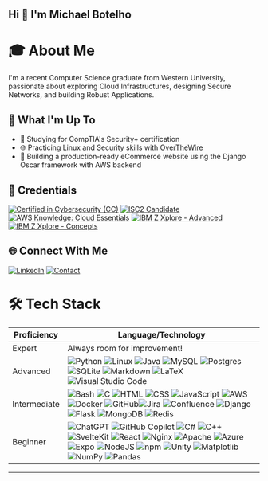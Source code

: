 ## Hi 👋 I'm Michael Botelho

# 🎓 About Me

I'm a recent Computer Science graduate from Western University, passionate about exploring Cloud Infrastructures, designing Secure Networks, and building Robust Applications.<br>

## 🚀 What I'm Up To

* 🔏 Studying for CompTIA's Security+ certification<br>
* 🌐 Practicing Linux and Security skills with [OverTheWire](https://overthewire.org/wargames/)<br>
* 🛒 Building a production-ready eCommerce website using the Django Oscar framework with AWS backend<br>

## 📑 Credentials
<!--START_SECTION:badges-->
[![Certified in Cybersecurity (CC)](https://images.credly.com/size/90x90/images/2030e43f-8003-4d4b-9630-847add403c87/image.png)](http://www.credly.com/badges/a1e3bfeb-32b6-4973-b188-82862fa6cbb0 "Certified in Cybersecurity (CC)")
[![ISC2 Candidate](https://images.credly.com/size/90x90/images/9180921d-4a13-429e-9357-6f9706a554f0/image.png)](http://www.credly.com/badges/f0679e58-aa1c-475c-b7e0-082cbec0141d "ISC2 Candidate")
[![AWS Knowledge: Cloud Essentials](https://images.credly.com/size/90x90/images/ec621e2a-c8f0-4459-806c-ae11829d372a/image.png)](http://www.credly.com/badges/a1a967e1-5f2e-4892-a06e-fb1bb3a415e9 "AWS Knowledge: Cloud Essentials")
[![IBM Z Xplore - Advanced](https://images.credly.com/size/90x90/images/9dde9b48-6cec-4bc4-ab33-ffeac5c681c3/image.png)](http://www.credly.com/badges/a637a9d2-0717-44db-88ff-8abac1de78bf "IBM Z Xplore - Advanced")
[![IBM Z Xplore - Concepts](https://images.credly.com/size/90x90/images/0f3e4162-ab6b-457c-8c0d-835a14680666/image.png)](http://www.credly.com/badges/9217e062-1da8-402d-8015-337340e19b7f "IBM Z Xplore - Concepts")
<!--END_SECTION:badges-->

## 🌐 Connect With Me

[![LinkedIn](https://custom-icon-badges.demolab.com/badge/LinkedIn-0A66C2?style=flat&logo=linkedin-white&logoColor=white)](https://www.linkedin.com/in/michael-m-botelho)
[![Contact](https://img.shields.io/badge/Contact-blue?style=flat&logo=mailboxdotorg&logoColor=white)](mailto:michaelmbotelho@outlook.com)

# 🛠️ Tech Stack

| Proficiency | Language/Technology |
|-------------|---------------------|
| Expert | Always room for improvement!|
| Advanced | ![Python](https://img.shields.io/badge/Python-3670A0?logo=python&logoColor=yellow) ![Linux](https://img.shields.io/badge/Linux-FCC624?&logo=linux&logoColor=black) ![Java](https://img.shields.io/badge/Java-%23ED8B00.svg?&logo=openjdk&logoColor=white) ![MySQL](https://img.shields.io/badge/MySQL-4479A1.svg?&logo=mysql&logoColor=white) ![Postgres](https://img.shields.io/badge/Postgres-%23316192.svg?&logo=postgresql&logoColor=white) ![SQLite](https://img.shields.io/badge/SQLite-%2307405e.svg?&logo=sqlite&logoColor=white) ![Markdown](https://img.shields.io/badge/Markdown-%23000000.svg?&logo=markdown&logoColor=white) ![LaTeX](https://img.shields.io/badge/LaTeX-%23008080.svg?&logo=latex&logoColor=white) ![Visual Studio Code](https://custom-icon-badges.demolab.com/badge/Visual%20Studio%20Code-0078d7.svg?logo=vsc&logoColor=white) |
| Intermediate | ![Bash](https://img.shields.io/badge/Bash-4EAA25?logo=gnubash&logoColor=fff) ![C](https://img.shields.io/badge/C-%2300599C.svg?&logo=c&logoColor=white) ![HTML](https://img.shields.io/badge/HTML-%23E34F26.svg?logo=html5&logoColor=white) ![CSS](https://img.shields.io/badge/CSS-1572B6?logo=css3&logoColor=fff) ![JavaScript](https://img.shields.io/badge/JavaScript-F7DF1E?logo=javascript&logoColor=000) ![AWS](https://img.shields.io/badge/AWS-%23FF9900.svg?logo=amazon-web-services&logoColor=white) ![Docker](https://img.shields.io/badge/Docker-%230db7ed.svg?&logo=docker&logoColor=white) ![GitHub](https://img.shields.io/badge/GitHub-%23121011.svg?&logo=github&logoColor=white)![Jira](https://img.shields.io/badge/Jira-%230A0FFF.svg?&logo=jira&logoColor=white) ![Confluence](https://img.shields.io/badge/Confluence-172B4D?logo=confluence&logoColor=fff) ![Django](https://img.shields.io/badge/Django-%23092E20.svg?&logo=django&logoColor=white) ![Flask](https://img.shields.io/badge/Flask-%23000.svg?&logo=flask&logoColor=white) ![MongoDB](https://img.shields.io/badge/MongoDB-%234ea94b.svg?&logo=mongodb&logoColor=white) ![Redis](https://img.shields.io/badge/Redis-%23DD0031.svg?&logo=redis&logoColor=white) |
| Beginner | ![ChatGPT](https://img.shields.io/badge/ChatGPT-74aa9c?logo=openai&logoColor=white) ![GitHub Copilot](https://img.shields.io/badge/GitHub%20Copilot-000?logo=githubcopilot&logoColor=fff) ![C#](https://custom-icon-badges.demolab.com/badge/C%23-%23239120.svg?logo=cshrp&logoColor=white) ![C++](https://img.shields.io/badge/C++-%2300599C.svg?&logo=c%2B%2B&logoColor=white) ![SvelteKit](https://img.shields.io/badge/SvelteKit-%23f1413d.svg?logo=svelte&logoColor=white) ![React](https://img.shields.io/badge/React-%2320232a.svg?logo=react&logoColor=%2361DAFB) ![Nginx](https://img.shields.io/badge/Nginx-%23009639.svg?&logo=nginx&logoColor=white) ![Apache](https://img.shields.io/badge/Apache-%23D42029.svg?&logo=apache&logoColor=white) ![Azure](https://custom-icon-badges.demolab.com/badge/Azure-0089D6?logo=msazure&logoColor=white) ![Expo](https://img.shields.io/badge/Expo-1C1E24?&logo=expo&logoColor=#D04A37) ![NodeJS](https://img.shields.io/badge/NodeJS-6DA55F?&logo=node.js&logoColor=white) ![npm](https://img.shields.io/badge/npm-CB3837?logo=npm&logoColor=fff) ![Unity](https://img.shields.io/badge/Unity-%23000000.svg?logo=unity&logoColor=white) ![Matplotlib](https://custom-icon-badges.demolab.com/badge/Matplotlib-71D291?logo=matplotlib&logoColor=fff) ![NumPy](https://img.shields.io/badge/NumPy-%23013243.svg?&logo=numpy&logoColor=white) ![Pandas](https://img.shields.io/badge/Pandas-%23150458.svg?&logo=pandas&logoColor=white) |

<!-- Proficiency ranking 
Expert

Advanced
![Python](https://img.shields.io/badge/Python-3670A0?&logo=python&logoColor=white) 
![Linux](https://img.shields.io/badge/Linux-FCC624?&logo=linux&logoColor=black) 
![Java](https://img.shields.io/badge/Java-%23ED8B00.svg?&logo=openjdk&logoColor=white) 
![MySQL](https://img.shields.io/badge/MySQL-4479A1.svg?&logo=mysql&logoColor=white) 
![Postgres](https://img.shields.io/badge/Postgres-%23316192.svg?&logo=postgresql&logoColor=white) 
![SQLite](https://img.shields.io/badge/SQLite-%2307405e.svg?&logo=sqlite&logoColor=white) 
![Markdown](https://img.shields.io/badge/Markdown-%23000000.svg?&logo=markdown&logoColor=white) 
![LaTeX](https://img.shields.io/badge/LaTeX-%23008080.svg?&logo=latex&logoColor=white) 
![Visual Studio Code](https://custom-icon-badges.demolab.com/badge/Visual%20Studio%20Code-0078d7.svg?logo=vsc&logoColor=white)

Intermediate
![Bash](https://img.shields.io/badge/Bash-4EAA25?logo=gnubash&logoColor=fff)
![C](https://img.shields.io/badge/C-%2300599C.svg?&logo=c&logoColor=white) 
![HTML](https://img.shields.io/badge/HTML-%23E34F26.svg?logo=html5&logoColor=white) 
![CSS](https://img.shields.io/badge/CSS-1572B6?logo=css3&logoColor=fff) 
![JavaScript](https://img.shields.io/badge/JavaScript-F7DF1E?logo=javascript&logoColor=000)
![AWS](https://img.shields.io/badge/AWS-%23FF9900.svg?logo=amazon-web-services&logoColor=white)
![Docker](https://img.shields.io/badge/Docker-%230db7ed.svg?&logo=docker&logoColor=white) 
![GitHub](https://img.shields.io/badge/GitHub-%23121011.svg?&logo=github&logoColor=white)
![Jira](https://img.shields.io/badge/Jira-%230A0FFF.svg?&logo=jira&logoColor=white) 
![Confluence](https://img.shields.io/badge/Confluence-172B4D?logo=confluence&logoColor=fff)
![Django](https://img.shields.io/badge/Django-%23092E20.svg?&logo=django&logoColor=white) 
![Flask](https://img.shields.io/badge/Flask-%23000.svg?&logo=flask&logoColor=white) 
![MongoDB](https://img.shields.io/badge/MongoDB-%234ea94b.svg?&logo=mongodb&logoColor=white) 
![Redis](https://img.shields.io/badge/Redis-%23DD0031.svg?&logo=redis&logoColor=white)

Beginner
![ChatGPT](https://img.shields.io/badge/ChatGPT-74aa9c?logo=openai&logoColor=white)
![GitHub Copilot](https://img.shields.io/badge/GitHub%20Copilot-000?logo=githubcopilot&logoColor=fff)
![C#](https://custom-icon-badges.demolab.com/badge/C%23-%23239120.svg?logo=cshrp&logoColor=white) 
![C++](https://img.shields.io/badge/C++-%2300599C.svg?&logo=c%2B%2B&logoColor=white)
![SvelteKit](https://img.shields.io/badge/SvelteKit-%23f1413d.svg?logo=svelte&logoColor=white)
![React](https://img.shields.io/badge/React-%2320232a.svg?logo=react&logoColor=%2361DAFB)
![Nginx](https://img.shields.io/badge/Nginx-%23009639.svg?&logo=nginx&logoColor=white) 
![Apache](https://img.shields.io/badge/Apache-%23D42029.svg?&logo=apache&logoColor=white) 
![Azure](https://custom-icon-badges.demolab.com/badge/Azure-0089D6?logo=msazure&logoColor=white)
![NodeJS](https://img.shields.io/badge/NodeJS-6DA55F?&logo=node.js&logoColor=white) 
![npm](https://img.shields.io/badge/npm-CB3837?logo=npm&logoColor=fff)
![Unity](https://img.shields.io/badge/Unity-%23000000.svg?logo=unity&logoColor=white)
![Matplotlib](https://custom-icon-badges.demolab.com/badge/Matplotlib-71D291?logo=matplotlib&logoColor=fff)
![NumPy](https://img.shields.io/badge/NumPy-%23013243.svg?&logo=numpy&logoColor=white) 
![Pandas](https://img.shields.io/badge/Pandas-%23150458.svg?&logo=pandas&logoColor=white) 

-->

---
